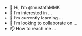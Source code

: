 - 👋 Hi, I’m @mustafaMMK
- 👀 I’m interested in ...
- 🌱 I’m currently learning ...
- 💞️ I’m looking to collaborate on ...
- 📫 How to reach me ...

<!---
mustafaMMK/mustafaMMK is a ✨ special ✨ repository because its `README.md` (this file) appears on your GitHub profile.
You can click the Preview link to take a look at your changes.
--->
